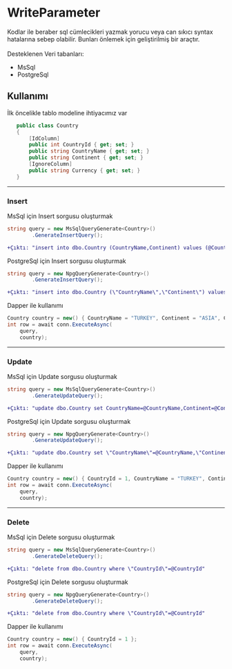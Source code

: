 # WriteParameter
Kodlar ile beraber sql cümlecikleri yazmak yorucu veya can sıkıcı syntax hatalarına sebep olabilir. Bunları önlemek için geliştirilmiş bir araçtır.<br>
<br>
Desteklenen Veri tabanları:
<ul>
<li>MsSql</li>
<li>PostgreSql</li>
</ul>
<h2>Kullanımı</h2>
İlk öncelikle tablo modeline ihtiyacımız var

 ```csharp
    public class Country
    {
        [IdColumn]
        public int CountryId { get; set; }
        public string CountryName { get; set; }
        public string Continent { get; set; }
        [IgnoreColumn]
        public string Currency { get; set; }
    }
```
<hr>
<h3>Insert</h3>
MsSql için Insert sorgusu oluşturmak

```csharp
string query = new MsSqlQueryGenerate<Country>()
        .GenerateInsertQuery();
```
```diff
+Çıktı: "insert into dbo.Country (CountryName,Continent) values (@CountryName,@Continent)"
```
PostgreSql için Insert sorgusu oluşturmak

```csharp
string query = new NpgQueryGenerate<Country>()
        .GenerateInsertQuery();
```
```diff
+Çıktı: "insert into dbo.Country (\"CountryName\",\"Continent\") values (@CountryName,@Continent)"
```

Dapper ile kullanımı

```csharp
Country country = new() { CountryName = "TURKEY", Continent = "ASIA", Currency = "TRY" };
int row = await conn.ExecuteAsync(
    query,
    country);
```
<hr>

<h3>Update</h3>
MsSql için Update sorgusu oluşturmak

```csharp
string query = new MsSqlQueryGenerate<Country>()
        .GenerateUpdateQuery();
```
```diff
+Çıktı: "update dbo.Country set CountryName=@CountryName,Continent=@Continent where CountryId=@CountryId"
```
PostgreSql için Update sorgusu oluşturmak

```csharp
string query = new NpgQueryGenerate<Country>()
        .GenerateUpdateQuery();
```
```diff
+Çıktı: "update dbo.Country set \"CountryName\"=@CountryName,\"Continent\"=@Continent where \"CountryId\"=@CountryId"
```

Dapper ile kullanımı

```csharp
Country country = new() { CountryId = 1, CountryName = "TURKEY", Continent = "ASIA", Currency = "TRY" };
int row = await conn.ExecuteAsync(
    query,
    country);
```
<hr>

<h3>Delete</h3>
MsSql için Delete sorgusu oluşturmak

```csharp
string query = new MsSqlQueryGenerate<Country>()
        .GenerateDeleteQuery();
```
```diff
+Çıktı: "delete from dbo.Country where \"CountryId\"=@CountryId"
```
PostgreSql için Delete sorgusu oluşturmak

```csharp
string query = new NpgQueryGenerate<Country>()
        .GenerateDeleteQuery();
```
```diff
+Çıktı: "delete from dbo.Country where \"CountryId\"=@CountryId"
```

Dapper ile kullanımı

```csharp
Country country = new() { CountryId = 1 };
int row = await conn.ExecuteAsync(
    query,
    country);
```


